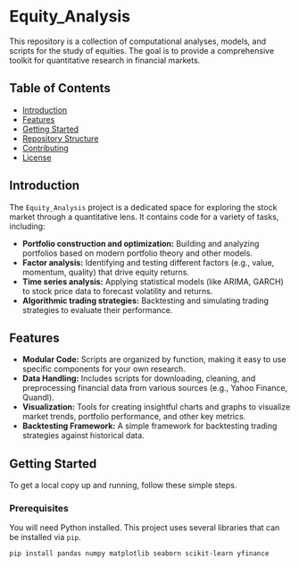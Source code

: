 # Equity_Analysis

This repository is a collection of computational analyses, models, and scripts for the study of equities. The goal is to provide a comprehensive toolkit for quantitative research in financial markets.

## Table of Contents

- [Introduction](#introduction)
- [Features](#features)
- [Getting Started](#getting-started)
- [Repository Structure](#repository-structure)
- [Contributing](#contributing)
- [License](#license)

## Introduction

The `Equity_Analysis` project is a dedicated space for exploring the stock market through a quantitative lens. It contains code for a variety of tasks, including:

- **Portfolio construction and optimization:** Building and analyzing portfolios based on modern portfolio theory and other models.
- **Factor analysis:** Identifying and testing different factors (e.g., value, momentum, quality) that drive equity returns.
- **Time series analysis:** Applying statistical models (like ARIMA, GARCH) to stock price data to forecast volatility and returns.
- **Algorithmic trading strategies:** Backtesting and simulating trading strategies to evaluate their performance.

## Features

- **Modular Code:** Scripts are organized by function, making it easy to use specific components for your own research.
- **Data Handling:** Includes scripts for downloading, cleaning, and preprocessing financial data from various sources (e.g., Yahoo Finance, Quandl).
- **Visualization:** Tools for creating insightful charts and graphs to visualize market trends, portfolio performance, and other key metrics.
- **Backtesting Framework:** A simple framework for backtesting trading strategies against historical data.

## Getting Started

To get a local copy up and running, follow these simple steps.

### Prerequisites

You will need Python installed. This project uses several libraries that can be installed via `pip`.

```bash
pip install pandas numpy matplotlib seaborn scikit-learn yfinance
